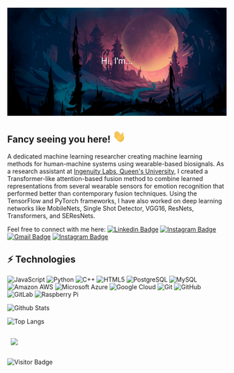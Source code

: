 
[![Xpiee's GitHub Banner](./assests/banner14.svg)](https://github.com/Xpiee/)

<!-- ![Visitors](https://api.visitorbadge.io/api/visitors?path=Xpiee&countColor=%23263759)
![LinkedIn](https://img.shields.io/badge/-Anubhav%20Bhatti-blue?style=flat-square&logo=Linkedin&logoColor=white&labelColor=blue&link=https://linkedin.com/in/anubhav-bhatti-queensu/)
![CodeWars](https://img.shields.io/badge/-Xpiee-red?style=flat-square&logo=Codewars&logoColor=white&labelColor=grey&link=https://www.codewars.com/users/Xpiee) -->


## Fancy seeing you here! <img src="./assests/wave.gif" width="30">
A dedicated machine learning researcher creating machine learning methods for human-machine systems using wearable-based biosignals. As a research assistant at [Ingenuity Labs, Queen's University](https://ingenuitylabs.queensu.ca/), I created a Transformer-like attention-based fusion method to combine learned representations from several wearable sensors for emotion recognition that performed better than contemporary fusion techniques. Using the TensorFlow and PyTorch frameworks, I have also worked on deep learning networks like MobileNets, Single Shot Detector, VGG16, ResNets, Transformers, and SEResNets.

Feel free to connect with me here:
[![Linkedin Badge](https://img.shields.io/badge/-Anubhav-blue?style=flat-square&logo=Linkedin&logoColor=white&link=https://linkedin.com/in/anubhav-bhatti-queensu/)](https://linkedin.com/in/anubhav-bhatti-queensu/)
[![Instagram Badge](https://img.shields.io/badge/-stochastic_tuple-purple?style=flat-square&logo=instagram&logoColor=white&link=https://www.instagram.com/stochastic_tuple/)](https://www.instagram.com/stochastic_tuple/)
[![Gmail Badge](https://img.shields.io/badge/-anubhav.bhatti@queensu.ca-c14438?style=flat-square&logo=Outlook&logoColor=white&link=mailto:anubhav.bhatti@queensu.ca)](mailto:anubhav.bhatti@queensu.ca)
[![Instagram Badge](https://img.shields.io/badge/-Xpiee-red?style=flat-square&logo=Codewars&logoColor=white&link=https://www.codewars.com/users/Xpiee)](https://www.codewars.com/users/Xpiee)

## ⚡ Technologies

![JavaScript](https://img.shields.io/badge/-JavaScript-black?style=flat-square&logo=javascript)
![Python](https://img.shields.io/badge/-Python-black?style=flat-square&logo=Python)
![C++](https://img.shields.io/badge/-C++-00599C?style=flat-square&logo=c)
![HTML5](https://img.shields.io/badge/-HTML5-E34F26?style=flat-square&logo=html5&logoColor=white)
![PostgreSQL](https://img.shields.io/badge/-PostgreSQL-336791?style=flat-square&logo=postgresql)
![MySQL](https://img.shields.io/badge/-MySQL-black?style=flat-square&logo=mysql)
![Amazon AWS](https://img.shields.io/badge/Amazon%20AWS-232F3E?style=flat-square&logo=amazon-aws)
![Microsoft Azure](https://img.shields.io/badge/Microsoft%20Azure-232F7E?style=flat-square&logo=microsoft-azure)
![Google Cloud](https://img.shields.io/badge/Google%20Cloud-black?style=flat-square&logo=google-cloud)
![Git](https://img.shields.io/badge/-Git-black?style=flat-square&logo=git)
![GitHub](https://img.shields.io/badge/-GitHub-181717?style=flat-square&logo=github)
![GitLab](https://img.shields.io/badge/-GitLab-FCA121?style=flat-square&logo=gitlab)
![Raspberry Pi](https://img.shields.io/badge/-Raspberry%20Pi-C51A4A?style=flat-square&logo=Raspberry-Pi)

![Github Stats](https://github-readme-stats.vercel.app/api?username=xpiee&count_private=true&show_icons=true&include_all_commits=true)

![Top Langs](https://github-readme-stats.vercel.app/api/top-langs/?username=xpiee&hide=TeX&layout=compact)

<a href="https://github.com/Xpiee/BikeSharing">
  <img align="center" style="margin:1rem 0.5rem" src="https://github-readme-stats.vercel.app/api/pin/?username=Xpiee&repo=BikeSharing&title_color=ffffff&text_color=c9cacc&icon_color=4AB197&bg_color=1A2B34" />

</a>



![Visitor Badge](https://visitor-badge.laobi.icu/badge?page_id=xpiee.xpiee)



